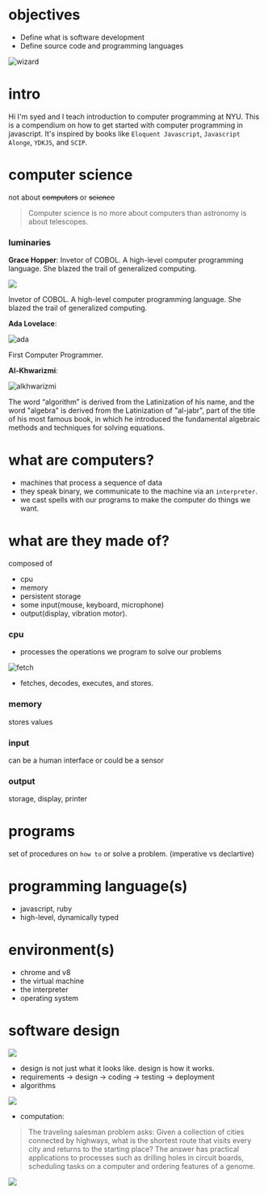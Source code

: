 


# objectives

- Define what is software development
- Define source code and programming languages

![wizard](http://www.sicpdistilled.com/images/sicp2-07ad7dbe.jpg)


# intro

Hi I'm syed and I teach introduction to computer programming at NYU. This is
a compendium on how to get started with computer programming in javascript. It's
inspired by books like `Eloquent Javascript`, `Javascript Alonge`, `YDKJS`, and
`SCIP`.

# computer science

not about ~~computers~~ or ~~science~~

>Computer science is no more about computers than astronomy is about telescopes.


### luminaries

**Grace Hopper**: Invetor of COBOL. A high-level computer programming language. She blazed the trail of generalized computing.

![](http://history-computer.com/ModernComputer/Software/images/Hopper_young.jpg)

Invetor of COBOL. A high-level computer programming language. She blazed the trail of generalized computing.

**Ada Lovelace**: 

![ada](http://img.photobucket.com/albums/v642/shakespeares_sister/adal.jpg)

First Computer Programmer.

**Al-Khwarizmi**: 

![alkhwarizmi](http://www.storyofmathematics.com/images2/alkhwarizmi.jpg)

The word “algorithm” is derived from the Latinization of his name, and the word "algebra" is derived from the Latinization of "al-jabr", part of the title of his most famous book, in which he introduced the fundamental algebraic methods and techniques for solving equations.


# what are computers?


- machines that process a sequence of data 
- they speak binary, we communicate to the machine via an `interpreter`.
- we cast spells with our programs to make the computer do things we want.

# what are they made of?

composed of 

- cpu
- memory  
- persistent storage
- some input(mouse, keyboard, microphone) 
- output(display, vibration motor).

### cpu

- processes the operations we program to solve our problems

![fetch](http://i.imgur.com/6sKfY18.png)

- fetches, decodes, executes, and stores.

### memory

stores values

### input

can be a human interface or could be a sensor

### output

storage, display, printer

# programs

set of procedures on `how to` or solve a problem. (imperative vs declartive)

# programming language(s)

- javascript, ruby 
- high-level, dynamically typed


# environment(s)

- chrome and v8
- the virtual machine
- the interpreter
- operating system

# software design

![](https://airbrake.io/blog/wp-content/uploads/2013/07/development_life_cycle.gif)

- design is not just what it looks like. design is how it works.
- requirements -> design -> coding -> testing -> deployment
- algorithms 

![](http://www.webopedia.com/imagesvr_ce/5326/algorithm.gif)

- computation: 

> The traveling salesman problem asks: Given a collection of cities connected by highways, what is the shortest route that visits every city and returns to the starting place? The answer has practical applications to processes such as drilling holes in circuit boards, scheduling tasks on a computer and ordering features of a genome.

![](http://blog.codinghorror.com/content/images/uploads/2008/11/6a0120a85dcdae970b0120a86e13b4970b-pi.png)




